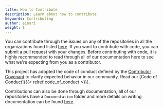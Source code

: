 ```yaml
---
title: How to Contribute
description: Learn about how to contribute
keywords: Contributing
author: einari
weight: 1
---
```


You can contribute through the issues on any of the repositories in all the
organizations found listed [here](https://github.com/dolittle/home). If you
want to contribute with code, you can submit a pull request with your changes.
Before contributing with code, it is highly recommended to read through all of
our documentation here to see what we're expecting from you as a contributor.

This project has adopted the code of conduct defined by the
[Contributor Covenant](http://contributor-covenant.org/) to clarify expected
behavior in our community. Read our [Code of Conduct]({{< relref code_of_conduct >}}).

Contributions can also be done through documentation, all of our repositories
have a `Documentation` folder and more details on writing documentation can be
found [here](/contributing/documentation).